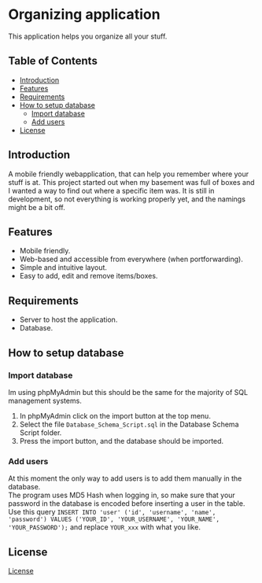 # Organizing application
This application helps you organize all your stuff.

## Table of Contents
- [Introduction](#introduction)
- [Features](#features)
- [Requirements](#requirements)
- [How to setup database](#how-to-setup-database)
  - [Import database](#import-database)
  - [Add users](#add-users)
- [License](#license)

## Introduction
A mobile friendly webapplication, that can help you remember where your stuff is at. This project started out when my basement was full of boxes and I wanted a way to find out where a specific item was. It is still in development, so not everything is working
properly yet, and the namings might be a bit off.

## Features
- Mobile friendly.
- Web-based and accessible from everywhere (when portforwarding). 
- Simple and intuitive layout.
- Easy to add, edit and remove items/boxes.

## Requirements
- Server to host the application.
- Database.

## How to setup database
### Import database
Im using phpMyAdmin but this should be the same for the majority of SQL management systems.
1. In phpMyAdmin click on the import button at the top menu.
2. Select the file `Database_Schema_Script.sql` in the Database Schema Script folder.
3. Press the import button, and the database should be imported.

### Add users
At this moment the only way to add users is to add them manually in the database. <br>
The program uses MD5 Hash when logging in, so make sure that your password in the database is encoded before inserting a user in the table.
Use this query `INSERT INTO 'user' ('id', 'username', 'name', 'password') VALUES ('YOUR_ID', 'YOUR_USERNAME', 'YOUR_NAME', 'YOUR_PASSWORD');` and replace `YOUR_xxx` with what you like.

## License
[License](./LICENSE.md)
